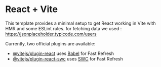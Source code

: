 # React + Vite

This template provides a minimal setup to get React working in Vite with HMR and some ESLint rules.
for fetching data we used : https://jsonplaceholder.typicode.com/users

Currently, two official plugins are available:

- [@vitejs/plugin-react](https://github.com/vitejs/vite-plugin-react/blob/main/packages/plugin-react/README.md) uses [Babel](https://babeljs.io/) for Fast Refresh
- [@vitejs/plugin-react-swc](https://github.com/vitejs/vite-plugin-react-swc) uses [SWC](https://swc.rs/) for Fast Refresh
